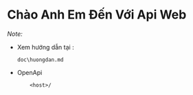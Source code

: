 # Chào Anh Em Đến Với Api Web

*Note:*
- Xem hướng dẫn tại : 
    ```
    doc\huongdan.md
    ```
- OpenApi
    ```
        <host>/
    ```

